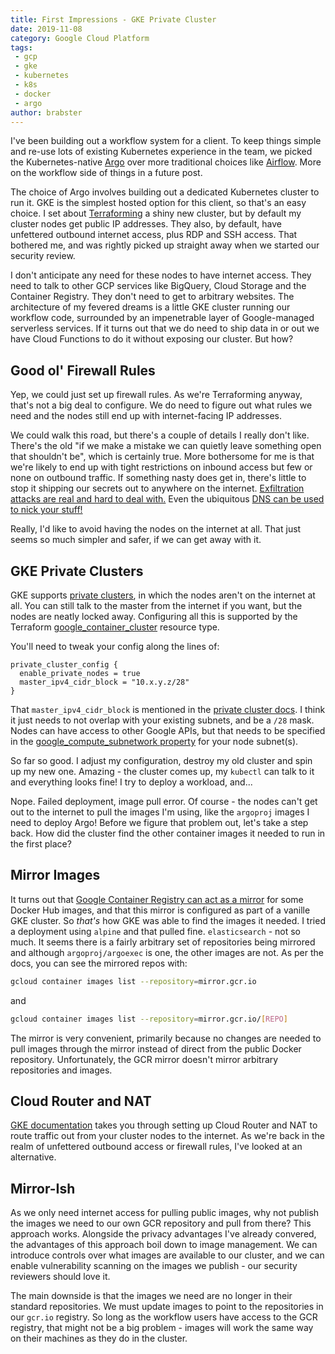 ```yaml
---
title: First Impressions - GKE Private Cluster
date: 2019-11-08
category: Google Cloud Platform
tags:
 - gcp
 - gke
 - kubernetes
 - k8s
 - docker
 - argo
author: brabster
---
```


I've been building out a workflow system for a client.
To keep things simple and re-use lots of existing Kubernetes experience in the team,
we picked the Kubernetes-native [Argo](https://github.com/argoproj/argo)
over more traditional choices like [Airflow](https://airflow.apache.org/). More on the workflow side of things in a future post.

The choice of Argo involves building out a dedicated Kubernetes cluster to run it. GKE is the simplest hosted option for this client, so that's an easy choice. I set about [Terraforming](https://www.terraform.io/) a shiny new cluster, but by default my cluster nodes get public IP addresses. They also, by default, have unfettered outbound internet access, plus RDP and SSH access. That bothered me, and was rightly picked up straight away when we started our security review.

I don't anticipate any need for these nodes to have internet access. They need to talk to other GCP services like BigQuery, Cloud Storage and the Container Registry. They don't need to get to arbitrary websites. The architecture of my fevered dreams is a little GKE cluster running our workflow code, surrounded by an impenetrable layer of Google-managed serverless services. If it turns out that we do need to ship data in or out we have Cloud Functions to do it without exposing our cluster. But how?

## Good ol' Firewall Rules

Yep, we could just set up firewall rules. As we're Terraforming anyway, that's not a big deal to configure. We do need to figure out what rules we need and the nodes still end up with internet-facing IP addresses.

We could walk this road, but there's a couple of details I really don't like. There's the old "if we make a mistake we can quietly leave something open that shouldn't be", which is certainly true. More bothersome for me is that we're likely to end up with tight restrictions on inbound access but few or none on outbound traffic. If something nasty does get in, there's little to stop it shipping our secrets out to anywhere on the internet. [Exfiltration attacks are real and hard to deal with.](https://www.securityweek.com/why-does-data-exfiltration-remain-almost-unsolvable-challenge) Even the ubiquitous [DNS can be used to nick your stuff!](https://blogs.akamai.com/2017/09/introduction-to-dns-data-exfiltration.html)

Really, I'd like to avoid having the nodes on the internet at all. That just seems so much simpler and safer, if we can get away with it.

## GKE Private Clusters

GKE supports [private clusters](https://cloud.google.com/kubernetes-engine/docs/how-to/private-clusters), in which the nodes aren't on the internet at all. You can still talk to the master from the internet if you want, but the nodes are neatly locked away. Configuring all this is supported by the Terraform [google_container_cluster](https://www.terraform.io/docs/providers/google/r/container_cluster.html#private_cluster_config) resource type.

You'll need to tweak your config along the lines of:

```hcl
private_cluster_config {
  enable_private_nodes = true
  master_ipv4_cidr_block = "10.x.y.z/28"
}
```

That `master_ipv4_cidr_block` is mentioned in the [private cluster docs](https://cloud.google.com/kubernetes-engine/docs/how-to/private-clusters). I think it just needs to not overlap with your existing subnets, and be a `/28` mask. Nodes can have access to other Google APIs, but that needs to be specified in the [google_compute_subnetwork property](https://www.terraform.io/docs/providers/google/d/datasource_compute_subnetwork.html#private_ip_google_access) for your node subnet(s).

So far so good. I adjust my configuration, destroy my old cluster and spin up my new one. Amazing - the cluster comes up, my `kubectl` can talk to it and everything looks fine! I try to deploy a workload, and...

Nope. Failed deployment, image pull error. Of course - the nodes can't get out to the internet to pull the images I'm using, like the `argoproj` images I need to deploy Argo! Before we figure that problem out, let's take a step back. How did the cluster find the other container images it needed to run in the first place?

## Mirror Images

It turns out that [Google Container Registry can act as a mirror](https://cloud.google.com/container-registry/docs/using-dockerhub-mirroring) for some Docker Hub images, and that this mirror is configured as part of a vanille GKE cluster. So *that's* how GKE was able to find the images it needed. I tried a deployment using `alpine` and that pulled fine. `elasticsearch` - not so much. It seems there is a fairly arbitrary set of repositories being mirrored and although `argoproj/argoexec` is one, the other images are not. As per the docs, you can see the mirrored repos with:

```bash
gcloud container images list --repository=mirror.gcr.io
```
and
```bash
gcloud container images list --repository=mirror.gcr.io/[REPO]
```

The mirror is very convenient, primarily because no changes are needed to pull images through the mirror instead of direct from the public Docker repository. Unfortunately, the GCR mirror doesn't mirror arbitrary repositories and images.

## Cloud Router and NAT

[GKE documentation](https://cloud.google.com/nat/docs/gke-example) takes you through setting up Cloud Router and NAT to route traffic out from your cluster nodes to the internet. As we're back in the realm of unfettered outbound access or firewall rules, I've looked at an alternative.

## Mirror-Ish

As we only need internet access for pulling public images, why not publish the images we need to our own GCR repository and pull from there? This approach works. Alongside the privacy advantages I've already convered, the advantages of this approach boil down to image management. We can introduce controls over what images are available to our cluster, and we can enable vulnerability scanning on the images we publish - our security reviewers should love it.

The main downside is that the images we need are no longer in their standard repositories. We must update images to point to the repositories in our `gcr.io` registry. So long as the workflow users have access to the GCR registry, that might not be a big problem - images will work the same way on their machines as they do in the cluster.










